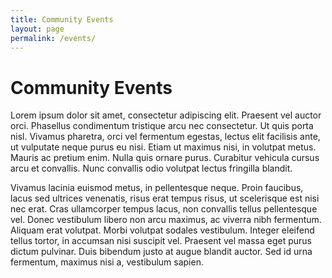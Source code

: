 ```yaml
---
title: Community Events
layout: page
permalink: /events/
---
```


# Community Events

Lorem ipsum dolor sit amet, consectetur adipiscing elit. Praesent vel auctor orci. Phasellus condimentum tristique arcu nec consectetur. Ut quis porta nisl. Vivamus pharetra, orci vel fermentum egestas, lectus elit facilisis ante, ut vulputate neque purus eu nisi. Etiam ut maximus nisi, in volutpat metus. Mauris ac pretium enim. Nulla quis ornare purus. Curabitur vehicula cursus arcu et convallis. Nunc convallis odio volutpat lectus fringilla blandit.

Vivamus lacinia euismod metus, in pellentesque neque. Proin faucibus, lacus sed ultrices venenatis, risus erat tempus risus, ut scelerisque est nisi nec erat. Cras ullamcorper tempus lacus, non convallis tellus pellentesque vel. Donec vestibulum libero non arcu maximus, ac viverra nibh fermentum. Aliquam erat volutpat. Morbi volutpat sodales vestibulum. Integer eleifend tellus tortor, in accumsan nisi suscipit vel. Praesent vel massa eget purus dictum pulvinar. Duis bibendum justo at augue blandit auctor. Sed id urna fermentum, maximus nisi a, vestibulum sapien. 
